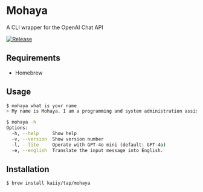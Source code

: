 # Mohaya

A CLI wrapper for the OpenAI Chat API

[![Release](https://github.com/kaiiy/mohaya/actions/workflows/release.yml/badge.svg)](https://github.com/kaiiy/mohaya/actions/workflows/release.yml)

## Requirements

- Homebrew

## Usage

```sh
$ mohaya what is your name
> My name is Mohaya. I am a programming and system administration assistant. How can I assist you today? 
```
```sh
$ mohaya -h
Options:
  -h, --help     Show help
  -v, --version  Show version number
  -l, --lite     Operate with GPT-4o mini (default: GPT-4o)
  -e, --english  Translate the input message into English.
```

## Installation

```sh
$ brew install kaiiy/tap/mohaya
```
